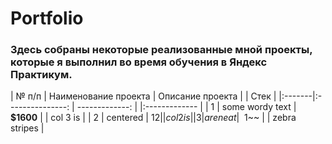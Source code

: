 # Portfolio
### Здесь собраны некоторые реализованные мной проекты, которые я выполнил во время обучения в Яндекс Практикум.
| № п/п  | Наименование проекта  | Описание проекта | | Стек |
|:-------|:---------------:      | -------------:   | |:------------- |
| 1      | some wordy text       |     **$1600**    | | col 3 is      |
| 2      | centered              |         $12      | | col 2 is      |
| 3      | are neat              |        ~~$1~~    | | zebra stripes |
